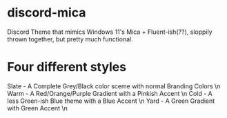 # discord-mica
Discord Theme that mimics Windows 11's Mica + Fluent-ish(??), sloppily thrown together, but pretty much functional.

# Four different styles

Slate - A Complete Grey/Black color sceme with normal Branding Colors \n
Warm - A Red/Orange/Purple Gradient with a Pinkish Accent \n
Cold - A less Green-ish Blue theme with a Blue Accent \n
Yard - A Green Gradient with Green Accent \n
